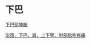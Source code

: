# 下巴[下巴部肿胀](https://www.gmzyjc.com/search/result?wd=下巴部肿胀)[沿颈、下巴、肩、上下臂、肘部后侧疼痛](https://www.gmzyjc.com/search/result?wd=沿颈、下巴、肩、上下臂、肘部后侧疼痛)